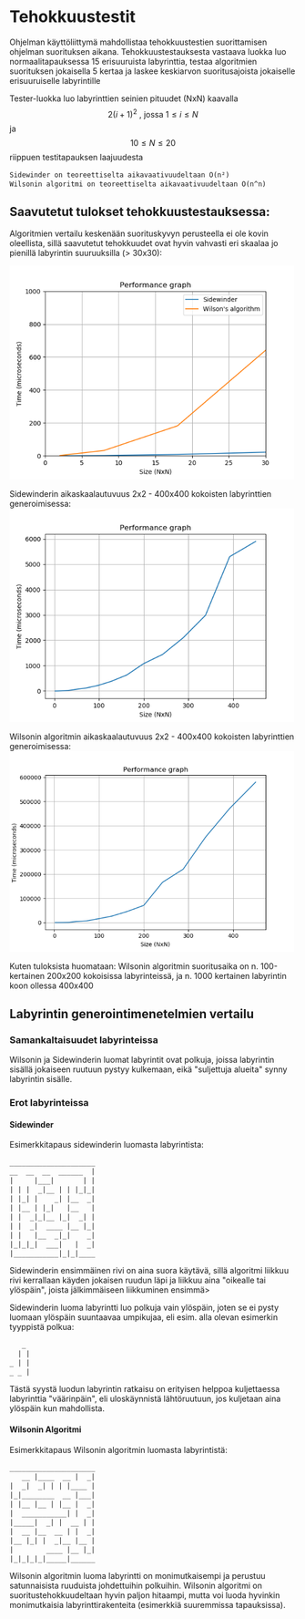 # Tehokkuustestit

Ohjelman käyttöliittymä mahdollistaa tehokkuustestien suorittamisen ohjelman suorituksen aikana.
Tehokkuustestauksesta vastaava luokka luo normaalitapauksessa 15 erisuuruista labyrinttia,
testaa algoritmien suorituksen jokaisella 5 kertaa ja laskee keskiarvon suoritusajoista
jokaiselle erisuuruiselle labyrintille

Tester-luokka luo labyrinttien seinien pituudet (NxN) kaavalla
$$2(i + 1)^2 \text{ , jossa  } 1 \le i \le N$$ ja $$10 \le N \le 20$$ riippuen testitapauksen laajuudesta


    Sidewinder on teoreettiselta aikavaativuudeltaan O(n²)
    Wilsonin algoritmi on teoreettiselta aikavaativuudeltaan O(n^n)

## Saavutetut tulokset tehokkuustestauksessa:

Algoritmien vertailu keskenään suorituskyvyn perusteella ei ole kovin oleellista, sillä saavutetut
tehokkuudet ovat hyvin vahvasti eri skaalaa jo pienillä labyrintin suuruuksilla (> 30x30):  

<img src="img/performanceN30.png" width="500"/>

Sidewinderin aikaskaalautuvuus 2x2 - 400x400 kokoisten labyrinttien generoimisessa:
<img src="img/swperformancefull.png" width="500"/>

Wilsonin algoritmin aikaskaalautuvuus 2x2 - 400x400 kokoisten labyrinttien generoimisessa:
<img src="img/waperformancefull.png" width="500"/>

Kuten tuloksista huomataan: Wilsonin algoritmin suoritusaika on n. 100-kertainen 200x200 kokoisissa labyrinteissä, 
ja n. 1000 kertainen labyrintin koon ollessa 400x400

## Labyrintin generointimenetelmien vertailu

### Samankaltaisuudet labyrinteissa

Wilsonin ja Sidewinderin luomat labyrintit ovat polkuja, joissa labyrintin sisällä jokaiseen ruutuun pystyy kulkemaan, 
eikä "suljettuja alueita" synny labyrintin sisälle.

### Erot labyrinteissa

#### Sidewinder

Esimerkkitapaus sidewinderin luomasta labyrintista:

    _____________________
    __  __  __  ______  |
    |     |___|       | |
    | | |  _|__ | | |_|_|
    | |_| |    _| |__  _|
    | |__ | |_|   |__   |
    | |  _|_|__ |_|  _| |
    | |  _|  ____ |__ |_|
    | |   |__  _|_|    _|
    |_|_|_|  ___|   |  _|
    |___________|_|_|____


Sidewinderin ensimmäinen rivi on aina suora käytävä, sillä algoritmi liikkuu rivi kerrallaan käyden jokaisen ruudun läpi ja liikkuu aina "oikealle tai ylöspäin", joista jälkimmäiseen liikkuminen ensimmä>

Sidewinderin luoma labyrintti luo polkuja vain ylöspäin, joten se ei pysty luomaan ylöspäin suuntaavaa umpikujaa, eli esim. alla olevan esimerkin tyyppistä polkua:

       _
      | |
    _ | |
    _ _ |


Tästä syystä luodun labyrintin ratkaisu on erityisen helppoa kuljettaessa labyrinttia "väärinpäin", eli uloskäynnistä lähtöruutuun, jos kuljetaan aina ylöspäin kun mahdollista.

#### Wilsonin Algoritmi

Esimerkkitapaus Wilsonin algoritmin luomasta labyrintistä:

    _____________________
       __ |____  __ |  _|
    |  _|  _| | | |____ |
    |_|________  __ |___|
    | |__ |__ | |__ |  _|
    |  ___________| |  _|
    |_____|  _| |  __ | |
    |  __ |__  __ | |  _|
    |__ |_| |  _|__ |__ |
    |        ____ |__ |_|
    |_|_|_|_|_____|______


Wilsonin algoritmin luoma labyrintti on monimutkaisempi ja perustuu satunnaisista ruuduista johdettuihin polkuihin.
Wilsonin algoritmi on suoritustehokkuudeltaan hyvin paljon hitaampi, mutta voi luoda hyvinkin monimutkaisia 
labyrinttirakenteita (esimerkkiä suuremmissa tapauksissa).
